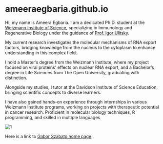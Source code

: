 # ameeraegbaria.github.io
Hi, my name is Ameera Egbaria. I am a dedicated Ph.D. student at the [Weizmann Institute of Science](https://www.weizmann.ac.il/pages/), specializing in Immunology and Regenerative Biology under the guidance of [Prof. Igor Ulitsky](https://www.weizmann.ac.il/dept/irb/igor-ulitsky/).

My current research investigates the molecular mechanisms of RNA export factors, bridging knowledge from the nucleus to the cytoplasm to enhance understanding in this complex field.

I hold a Master’s degree from the Weizmann Institute, where my project focused on viral proteins' effects on nuclear RNA export, and a Bachelor’s degree in Life Sciences from The Open University, graduating with distinction.

Alongside my studies, I tutor at the Davidson Institute of Science Education, bringing scientific concepts to diverse learners.

I have also gained hands-on experience through internships in various Weizmann Institute programs, working on projects with therapeutic potential in cancer research. 
Proficient in molecular biology techniques, R programming, and skilled in multiple languages 

![1](https://github.com/user-attachments/assets/52dca7d7-cdc9-4da7-9fb3-eef810cfb02f)

Here is a link to [Gabor Szabato home page](https://szabgab.com/)
